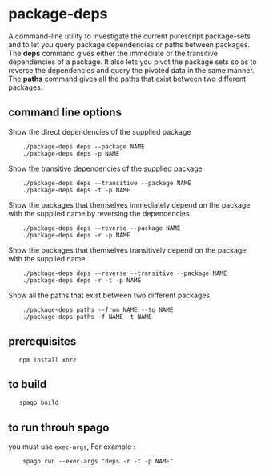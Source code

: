 package-deps
============

A command-line utility to investigate the current purescript package-sets and to let you query package dependencies or paths between packages. The **deps** command gives either the immediate or the transitive dependencies of a package.  It also lets you pivot the package sets so as to reverse the dependencies and query the pivoted data in the same manner. The **paths** command gives all the paths that exist between two different packages.

command line options
--------------------

Show the direct dependencies of the supplied package

```
    ./package-deps deps --package NAME
    ./package-deps deps -p NAME
```

Show the transitive dependencies of the supplied package

```
    ./package-deps deps --transitive --package NAME
    ./package-deps deps -t -p NAME
```

Show the packages that themselves immediately depend on the package with the supplied name by reversing the dependencies

```
    ./package-deps deps --reverse --package NAME
    ./package-deps deps -r -p NAME
```


Show the packages that themselves transitively depend on the package with the supplied name

```
    ./package-deps deps --reverse --transitive --package NAME
    ./package-deps deps -r -t -p NAME
```

Show all the paths that exist between two different packages

```
    ./package-deps paths --from NAME --to NAME
    ./package-deps paths -f NAME -t NAME
```


prerequisites
-------------

```
   npm install xhr2
```


to build
--------

```
   spago build
```

to run throuh spago
-------------------

you must use ```exec-args```, For example :

```
    spago run --exec-args "deps -r -t -p NAME"
```